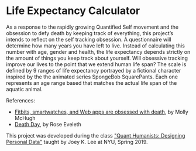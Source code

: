 # Life Expectancy Calculator

As a response to the rapidly growing Quantified Self movement and the obsession to defy death by keeping track of everything, this project’s intends to reflect on the self tracking obsession. 
A questionnaire will determine how many years you have left to live. Instead of calculating this number with age, gender and health, the life expectancy depends strictly on the amount of things you keep track about yourself. Will obsessive tracking improve our lives to the point that we extend human life span?
The scale is defined by 9 ranges of life expectancy portrayed by a fictional character inspired by the the animated series SpongeBob SquarePants. Each one represents an age range based that matches the actual life span of the aquatic animal.

References:
- [Fitbits, smartwatches, and Web apps are obsessed with death](https://www.dailydot.com/debug/new-technology-quantified-self-death/), by Molly McHugh
- [Death Day](https://www.vocativ.com/interactives/deathday/index.html), by Rose Eveleth

This project was developed during the class ["Quant Humanists: Designing Personal Data"](https://github.com/joeyklee/quant-humanists-2019) taught by Joey K. Lee at NYU, Spring 2019.

